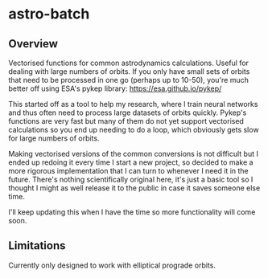 # astro-batch
## Overview
Vectorised functions for common astrodynamics calculations. Useful for dealing with large numbers of orbits.
If you only have small sets of orbits that need to be processed in one go (perhaps up to 10-50), you're much better off using ESA's pykep library: https://esa.github.io/pykep/

This started off as a tool to help my research, where I train neural networks and thus often need to process large datasets of orbits quickly. Pykep's functions are very fast but many of them do not yet support vectorised calculations so you end up needing to do a loop, which obviously gets slow for large numbers of orbits.

Making vectorised versions of the common conversions is not difficult but I ended up redoing it every time I start a new project, so decided to make a more rigorous implementation that I can turn to whenever I need it in the future. There's nothing scientifically original here, it's just a basic tool so I thought I might as well release it to the public in case it saves someone else time.

I'll keep updating this when I have the time so more functionality will come soon.

## Limitations
Currently only designed to work with elliptical prograde orbits.
